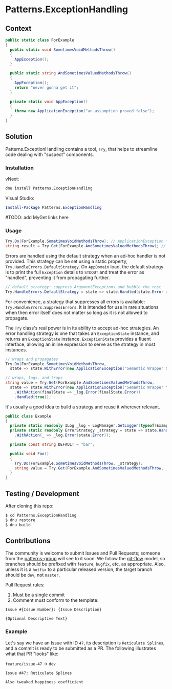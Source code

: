 # Patterns.ExceptionHandling

## Context

```csharp
public static class ForExample
{
  public static void SometimesVoidMethodsThrow()
  {
    AppException();
  }

  public static string AndSometimesValuedMethodsThrow()
  {
    AppException();
    return "never gonna get it";
  }

  private static void AppException()
  {
    throw new ApplicationException("an assumption proved false");
  }
}
```

## Solution

Patterns.ExceptionHandling contains a tool, `Try`, that helps to streamline code dealing with "suspect" components.

### Installation

vNext:

```bash
dnu install Patterns.ExceptionHandling
```

Visual Studio:

```PowerShell
Install-Package Patterns.ExceptionHandling
```

#TODO: add MyGet links here

### Usage

```csharp
Try.Do(ForExample.SometimesVoidMethodsThrow); // ApplicationException > STDOUT
string result = Try.Get(ForExample.AndSometimesValuedMethodsThrow); // result = null
```

Errors are handled using the default strategy when an ad-hoc handler is not provided. This strategy can be set using a static property, `Try.HandleErrors.DefaultStrategy`. On `AppDomain` load, the default strategy is to print the full `Exception` details to `STDOUT` and treat the error as "handled", preventing it from propagating further.

```csharp
// default strategy: suppress ArgumentExceptions and bubble the rest
Try.HandleErrors.DefaultStrategy = state => state.Handled(state.Error is ArgumentException);
```

For convenience, a strategy that suppresses all errors is available: `Try.HandleErrors.SuppressErrors`. It is intended for use in rare situations when then error itself does not matter so long as it is not allowed to propagate.

The `Try` class's real power is in its ability to accept ad-hoc strategies. An error handling strategy is one that takes an `ExceptionState` instance, and returns an `ExceptionState` instance. `ExceptionState` provides a fluent interface, allowing an inline expression to serve as the strategy in most instances.

```csharp
// wraps and propagates
Try.Do(ForExample.SometimesVoidMethodsThrow,
  state => state.WithError(new ApplicationException("Semantic Wrapper X", state.Error)));

// wraps, logs, and traps
string value = Try.Get(ForExample.AndSometimesValuedMethodsThrow,
  state => state.WithError(new ApplicationException("Semantic Wrapper Y", state.Error))
    .WithAction(finalState => _log.Error(finalState.Error))
    .Handled(true));
```

It's usually a good idea to build a strategy and reuse it wherever relevant.

```csharp
public class Example
{
  private static readonly ILog _log = LogManager.GetLogger(typeof(Example));
  private static readonly ErrorStrategy _strategy = state => state.Handled(true)
    .WithAction(_ => _log.Error(state.Error));

  private const string DEFAULT = "bar";

  public void Foo()
  {
    Try.Do(ForExample.SometimesVoidMethodsThrow, _strategy);
    string value = Try.Get(ForExample.AndSometimesValuedMethodsThrow, _strategy) ?? DEFAULT;
  }
}
```

## Testing / Development

After cloning this repo:

```bash
$ cd Patterns.ExceptionHandling
$ dnu restore
$ dnu build
```

## Contributions

The community is welcome to submit Issues and Pull Requests; someone from the [patterns-group] will see to it soon. We follow the [git-flow] model, so branches should be prefixed with `feature`, `bugfix`, etc. as appropriate. Also, unless it is a `hotfix` to a particular released version, the target branch should be `dev`, not `master`.

Pull Request rules:

1. Must be a single commit
2. Comment must conform to the template:

```
Issue #{Issue Number}: {Issue Description}

{Optional Descriptive Text}
```

### Example

Let's say we have an Issue with ID `47`, its description is `Reticulate Splines`, and a commit is ready to be submitted as a PR. The following illustrates what that PR "looks" like:

`feature/issue-47` &rarr; `dev`

```
Issue #47: Reticulate Splines

Also tweaked happiness coefficient
```

[git-flow]: http://nvie.com/posts/a-successful-git-branching-model/
[patterns-group]: https://github.com/patterns-group
